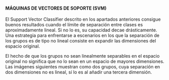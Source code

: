 #### MÁQUINAS DE VECTORES DE SOPORTE (SVM)
El Support Vector Classifier descrito en los apartados anteriores consigue buenos resultados cuando el límite de separación entre clases es aproximadamente lineal. Si no lo es, su capacidad decae drásticamente. Una estrategia para enfrentarse a escenarios en los que la separación de los grupos es de tipo no lineal consiste en expandir las dimensiones del espacio original.

El hecho de que los grupos no sean linealmente separables en el espacio original no significa que no lo sean en un espacio de mayores dimensiones. Las imágenes siguientes muestran como dos grupos, cuya separación en dos dimensiones no es lineal, sí lo es al añadir una tercera dimensión.
